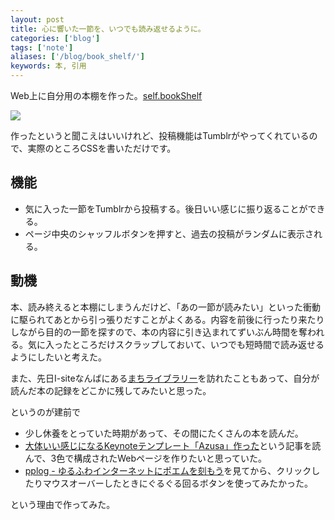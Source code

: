 ```yaml
---
layout: post
title: 心に響いた一節を、いつでも読み返せるように。
categories: ['blog']
tags: ['note']
aliases: ['/blog/book_shelf/']
keywords: 本, 引用
---
```


Web上に自分用の本棚を作った。[self.bookShelf](http://book-mrk1869.tumblr.com)

<img src="/img/blog_book_shelf.png" class="image-on-frame-medium">

作ったというと聞こえはいいけれど、投稿機能はTumblrがやってくれているので、実際のところCSSを書いただけです。

## 機能

* 気に入った一節をTumblrから投稿する。後日いい感じに振り返ることができる。
* ページ中央のシャッフルボタンを押すと、過去の投稿がランダムに表示される。

## 動機

本、読み終えると本棚にしまうんだけど、「あの一節が読みたい」といった衝動に駆られてあとから引っ張りだすことがよくある。内容を前後に行ったり来たりしながら目的の一節を探すので、本の内容に引き込まれてずいぶん時間を奪われる。気に入ったところだけスクラップしておいて、いつでも短時間で読み返せるようにしたいと考えた。

また、先日I-siteなんばにある[まちライブラリー](http://opu.is-library.jp/)を訪れたこともあって、自分が読んだ本の記録をどこかに残してみたいと思った。

というのが建前で

* 少し休養をとっていた時期があって、その間にたくさんの本を読んだ。
* [大体いい感じになるKeynoteテンプレート「Azusa」作った](http://memo.sanographix.net/post/82160791768)という記事を読んで、3色で構成されたWebページを作りたいと思っていた。
* [pplog - ゆるふわインターネットにポエムを刻もう](http://pplog.net)を見てから、クリックしたりマウスオーバーしたときにぐるぐる回るボタンを使ってみたかった。

という理由で作ってみた。
